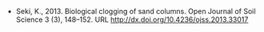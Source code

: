 - Seki, K., 2013. Biological clogging of sand columns. Open Journal of Soil Science 3 (3), 148–152. URL http://dx.doi.org/10.4236/ojss.2013.33017
